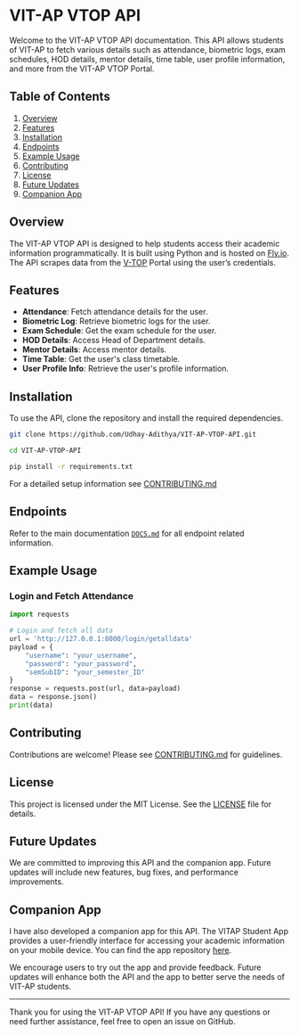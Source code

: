 # VIT-AP VTOP API

Welcome to the VIT-AP VTOP API documentation. This API allows students of VIT-AP to fetch various details such as attendance, biometric logs, exam schedules, HOD details, mentor details, time table, user profile information, and more from the VIT-AP VTOP Portal.

## Table of Contents
1. [Overview](#overview)
2. [Features](#features)
3. [Installation](#installation)
4. [Endpoints](#endpoints)
5. [Example Usage](#example-usage)
6. [Contributing](#contributing)
7. [License](#license)
8. [Future Updates](#future-updates)
9. [Companion App](#companion-app)

## Overview
The VIT-AP VTOP API is designed to help students access their academic information programmatically. It is built using Python and is hosted on [Fly.io](https://fly.io/). The API scrapes data from the [V-TOP](https://vtop.vitap.ac.in/vtop/) Portal using the user’s credentials.

## Features
- **Attendance**: Fetch attendance details for the user.
- **Biometric Log**: Retrieve biometric logs for the user.
- **Exam Schedule**: Get the exam schedule for the user.
- **HOD Details**: Access Head of Department details.
- **Mentor Details**: Access mentor details.
- **Time Table**: Get the user's class timetable.
- **User Profile Info**: Retrieve the user's profile information.

## Installation
To use the API, clone the repository and install the required dependencies.

```bash
git clone https://github.com/Udhay-Adithya/VIT-AP-VTOP-API.git

cd VIT-AP-VTOP-API

pip install -r requirements.txt
```

For a detailed setup information see [CONTRIBUTING.md](/CONTRIBUTING.md)


## Endpoints

Refer to the main documentation [`DOCS.md`](/DOCS.md) for all endpoint related information.

## Example Usage
### Login and Fetch Attendance
```python
import requests

# Login and fetch all data
url = 'http://127.0.0.1:8000/login/getalldata'
payload = {
    "username": "your_username",
    "password": "your_password",
    "semSubID": "your_semester_ID"
}
response = requests.post(url, data=payload)
data = response.json()
print(data)
```

## Contributing
Contributions are welcome! Please see [CONTRIBUTING.md](/CONTRIBUTING.md) for guidelines.

## License
This project is licensed under the MIT License. See the [LICENSE](LICENSE) file for details.

## Future Updates
We are committed to improving this API and the companion app. Future updates will include new features, bug fixes, and performance improvements.

## Companion App
I have also developed a companion app for this API. The VITAP Student App provides a user-friendly interface for accessing your academic information on your mobile device. You can find the app repository [here](https://github.com/Udhay-Adithya/vit_ap_student_app/).

We encourage users to try out the app and provide feedback. Future updates will enhance both the API and the app to better serve the needs of VIT-AP students.

---

Thank you for using the VIT-AP VTOP API! If you have any questions or need further assistance, feel free to open an issue on GitHub.
